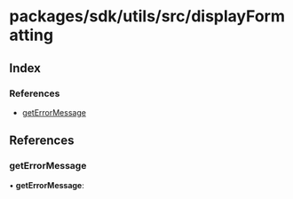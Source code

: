 # packages/sdk/utils/src/displayFormatting

## Index

### References

* [getErrorMessage](_packages_sdk_utils_src_displayformatting_.md#geterrormessage)

## References

### getErrorMessage

• **getErrorMessage**:

